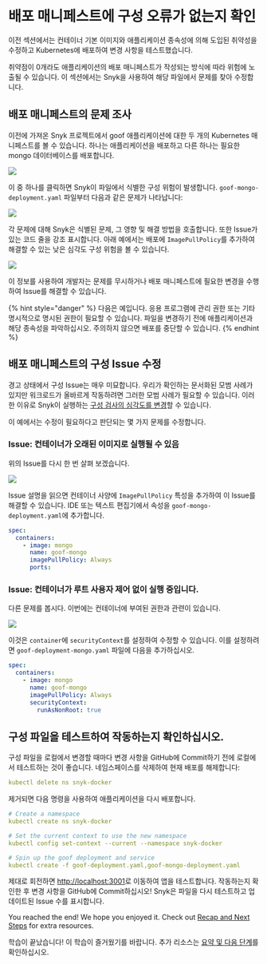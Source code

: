 # 배포 매니페스트에 구성 오류가 없는지 확인

이전 섹션에서는 컨테이너 기본 이미지와 애플리케이션 종속성에 의해 도입된 취약성을 수정하고 Kubernetes에 배포하여 변경 사항을 테스트했습니다.

취약점이 0개라도 애플리케이션의 배포 매니페스트가 작성되는 방식에 따라 위험에 노출될 수 있습니다. 이 섹션에서는 Snyk을 사용하여 해당 파일에서 문제를 찾아 수정합니다.

## 배포 매니페스트의 문제 조사

이전에 가져온 Snyk 프로젝트에서 goof 애플리케이션에 대한 두 개의 Kubernetes 매니페스트를 볼 수 있습니다. 하나는 애플리케이션을 배포하고 다른 하나는 필요한 mongo 데이터베이스를 배포합니다.

![](https://partner-workshop-assets.s3.us-east-2.amazonaws.com/snyk-iac-dockerlab.png)

이 중 하나를 클릭하면 Snyk이 파일에서 식별한 구성 위험이 발생합니다. `goof-mongo-deployment.yaml` 파일부터 다음과 같은 문제가 나타납니다:

![](https://partner-workshop-assets.s3.us-east-2.amazonaws.com/goof-mongo-issues.png)

각 문제에 대해 Snyk은 식별된 문제, 그 영향 및 해결 방법을 호출합니다. 또한 Issue가 있는 코드 줄을 강조 표시합니다. 아래 예에서는 배포에 `ImagePullPolicy`를 추가하여 해결할 수 있는 낮은 심각도 구성 위험을 볼 수 있습니다.

![](https://partner-workshop-assets.s3.us-east-2.amazonaws.com/iac-pullpolicyissue.png)

이 정보를 사용하여 개발자는 문제를 무시하거나 배포 매니페스트에 필요한 변경을 수행하여 Issue를 해결할 수 있습니다.

{% hint style="danger" %}
다음은 예입니다. 응용 프로그램에 관리 권한 또는 기타 명시적으로 명시된 권한이 필요할 수 있습니다. 파일을 변경하기 전에 애플리케이션과 해당 종속성을 파악하십시오. 주의하지 않으면 배포를 중단할 수 있습니다.
{% endhint %}

## 배포 매니페스트의 구성 Issue 수정

경고 상태에서 구성 Issue는 매우 미묘합니다. 우리가 확인하는 문서화된 모범 사례가 있지만 워크로드가 올바르게 작동하려면 그러한 모범 사례가 필요할 수 있습니다. 이러한 이유로 Snyk이 실행하는 [구성 검사의 심각도를 변경](https://support.snyk.io/hc/en-us/articles/360006402818#UUID-c1919782-6bfa-b84b-a638-3913cee39fc5)할 수 있습니다.

이 예에서는 수정이 필요하다고 판단되는 몇 가지 문제를 수정합니다.

### Issue: 컨테이너가 오래된 이미지로 실행될 수 있음

위의 Issue를 다시 한 번 살펴 보겠습니다.

![](https://partner-workshop-assets.s3.us-east-2.amazonaws.com/iac-pullpolicyissue.png)

Issue 설명을 읽으면 컨테이너 사양에 `ImagePullPolicy` 특성을 추가하여 이 Issue를 해결할 수 있습니다. IDE 또는 텍스트 편집기에서 속성을 `goof-mongo-deployment.yaml`에 추가합니다.

```yaml
spec:
  containers:
    - image: mongo
      name: goof-mongo
      imagePullPolicy: Always
      ports:
```

### Issue: 컨테이너가 루트 사용자 제어 없이 실행 중입니다.

다른 문제를 봅시다. 이번에는 컨테이너에 부여된 권한과 관련이 있습니다.

![](https://partner-workshop-assets.s3.us-east-2.amazonaws.com/iac-runasnoonroot.png)

이것은 `container`에 `securityContext`를 설정하여 수정할 수 있습니다. 이를 설정하려면 `goof-deployment-mongo.yaml` 파일에 다음을 추가하십시오.

```yaml
spec:
  containers:
    - image: mongo
      name: goof-mongo
      imagePullPolicy: Always
      securityContext:
        runAsNonRoot: true
```

## 구성 파일을 테스트하여 작동하는지 확인하십시오.

구성 파일을 로컬에서 변경할 때마다 변경 사항을 GitHub에 Commit하기 전에 로컬에서 테스트하는 것이 좋습니다. 네임스페이스를 삭제하여 현재 배포를 해제합니다:

```yaml
kubectl delete ns snyk-docker
```

제거되면 다음 명령을 사용하여 애플리케이션을 다시 배포합니다.

```yaml
# Create a namespace
kubectl create ns snyk-docker

# Set the current context to use the new namespace
kubectl config set-context --current --namespace snyk-docker

# Spin up the goof deployment and service
kubectl create -f goof-deployment.yaml,goof-mongo-deployment.yaml
```

제대로 회전하면 [http://localhost:3001](http://localhost:3001/)로 이동하여 앱을 테스트합니다. 작동하는지 확인한 후 변경 사항을 GitHub에 Commit하십시오! Snyk은 파일을 다시 테스트하고 업데이트된 Issue 수를 표시합니다.

You reached the end! We hope you enjoyed it. Check out [Recap and Next Steps](recap-and-next-steps.md) for extra resources.

학습이 끝났습니다! 이 학습이 즐거웠기를 바랍니다. 추가 리소스는 [요약 및 다음 단계](recap-and-next-steps.md)를 확인하십시오.
